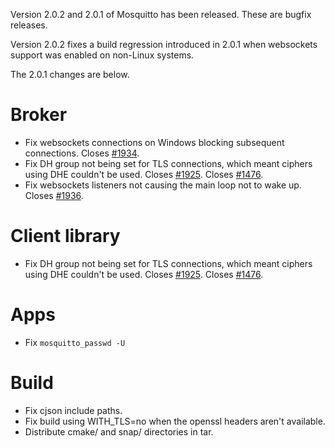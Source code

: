 <!--
.. title: Version 2.0.2 released.
.. slug: version-2-0-2-released
.. date: 2020-12-10 14:33:16 UTC+00:00
.. tags: Releases
.. category:
.. link:
.. description:
.. type: text
-->

Version 2.0.2 and 2.0.1 of Mosquitto has been released. These are bugfix releases.

Version 2.0.2 fixes a build regression introduced in 2.0.1 when websockets
support was enabled on non-Linux systems.

The 2.0.1 changes are below.

# Broker

- Fix websockets connections on Windows blocking subsequent connections.
  Closes [#1934].
- Fix DH group not being set for TLS connections, which meant ciphers using
  DHE couldn't be used. Closes [#1925]. Closes [#1476].
- Fix websockets listeners not causing the main loop not to wake up.
  Closes [#1936].

# Client library

- Fix DH group not being set for TLS connections, which meant ciphers using
  DHE couldn't be used. Closes [#1925]. Closes [#1476].

# Apps

- Fix `mosquitto_passwd -U`

# Build

- Fix cjson include paths.
- Fix build using WITH_TLS=no when the openssl headers aren't available.
- Distribute cmake/ and snap/ directories in tar.

[#1476]: https://github.com/eclipse/mosquitto/issues/1476

[#1925]: https://github.com/eclipse/mosquitto/issues/1925

[#1934]: https://github.com/eclipse/mosquitto/issues/1934

[#1936]: https://github.com/eclipse/mosquitto/issues/1936

